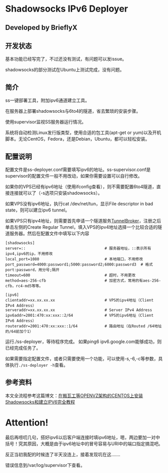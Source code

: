 # Shadowsocks IPv6 Deployer

## Developed by BrieflyX

## 开发状态

基本功能已经写完了，不过还没有测试，有问题可以发issue。

shadowsocks的部分测试在Ubuntu上测试完成，没有问题。

## 简介

ss一键部署工具，附加ipv6通道建立工具。

在服务器上部署shadowsocks与6to4的隧道，省去繁琐的安装步骤。

使用supervisor监视SS服务器运行情况。

系统将自动检测Linux发行版类型，使用合适的包工具(apt-get or yum)以及开机脚本。无论CentOS，Fedora，还是Debian，Ubuntu，都可以轻松安装。

## 配置说明

配置文件是ss-deployer.conf需要填写ipv6的地址。ss-supervisor.conf是supervisor的配置文件一般不用改动，如果你需要设置可以自行修改。

如果你的VPS已经有ipv6地址（使用ifconfig查看），则不需要配置6to4隧道，直接连接就可以了（-s选项只安装shadowsocks）。

如果VPS没有ipv6地址，执行cat /dev/net/tun，显示File descriptor in bad state，则可以建立ipv6 tunnel。

如果VPS只有ipv4地址，则需要首先申请一个隧道服务[TunnelBroker](https://tunnelbroker.net/)，注册之后单击左侧的Create Regular Tunnel，填入VPS的ipv4地址选择一个比较合适的隧道服务器。然后在配置文件中填写以下内容

```
[shadowsocks]
server=::                                   # 服务器地址，::表示所有ipv4,ipv6的ip，不用修改
local_port=1080                             # 本地端口，不用修改
port_password=4000:password1;5000:password2;6000:password3  # 格式 port:password，用分号;隔开
timeout=600                                 # 超时，不用更改
method=aes-256-cfb                          # 加密方式，常用的有aes-256-cfb，rc4-md5等等。

[ipv6]
clientaddr=xx.xx.xx.xx                      # VPS的ipv4地址（Client IPv4 Address）
serveraddr=xx.xx.xx.xx                      # Server IPv4 Address
ipv6addr=2001:470:xx:xxx::2/64              # VPS的ipv6地址（Client IPv6 Address）
routeraddr=2001:470:xx:xxx::1/64            # 路由地址（在Routed /64地址的/64前加个1）
```

运行./ss-deployer，等待程序完成。
如果ping6 ipv6.google.com能够成功，则已经完成任务了。

如果需要指定配置文件，或者只需要使用一个功能，可以使用-s,-6,-c等参数，具体执行```./ss-deployer -h```查看。

## 参考资料

本文全流程参考这篇博文：[在搬瓦工等OPENVZ架构的CENTOS上安装Shadowsocks和建立IPV6完全教程](http://bpplpp.cn/moved-shadowsocks-installed-on-centos-openvz-architecture-such-as-bricklayer-and-set-up-ipv6-tutorial.html)

# Attention!

最后再唠叨几句，搭好ipv6以后客户端连接时填ipv6地址，嗯，两边要加一对中括号！究其原因，大概是由于ipv6地址中的冒号容易与URI中的端口指定搞混吧。

反正当初我配的时候连了半天没连上，接着发现坑在这.......

错误信息到/var/log/supervisor下查看。